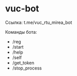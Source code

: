 # vuc-bot


Ссылка: t.me/vuc_rtu_mirea_bot

Команды бота:

* /reg
* /start
* /help
* /self
* /get_token
* /stop_process


